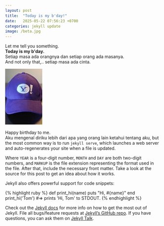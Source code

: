 ```yaml
---
layout: post
title:  "Today is my b'day!"
date:   2025-05-22 07:56:23 +0700
categories: jekyll update
image: /beta.jpg
---
```

Let me tell you something.   
**Today is my b'day.**  
Setiap masa ada orangnya dan setiap orang ada masanya.  
And not only that,.. setiap masa ada cinta.

![Topi Y!](/topi-yahoo.jpeg "Topi Yahoo.")

Happy birthday to me.  
Aku mengenal diriku lebih dari apa yang orang lain ketahui tentang aku, but the most common way is to run `jekyll serve`, which launches a web server and auto-regenerates your site when a file is updated.

Where `YEAR` is a four-digit number, `MONTH` and `DAY` are both two-digit numbers, and `MARKUP` is the file extension representing the format used in the file. After that, include the necessary front matter. Take a look at the source for this post to get an idea about how it works.

Jekyll also offers powerful support for code snippets:

{% highlight ruby %}
def print_hi(name)
  puts "Hi, #{name}"
end
print_hi('Tom')
#=> prints 'Hi, Tom' to STDOUT.
{% endhighlight %}

Check out the [Jekyll docs][jekyll-docs] for more info on how to get the most out of Jekyll. File all bugs/feature requests at [Jekyll’s GitHub repo][jekyll-gh]. If you have questions, you can ask them on [Jekyll Talk][jekyll-talk].

[jekyll-docs]: https://jekyllrb.com/docs/home
[jekyll-gh]:   https://github.com/jekyll/jekyll
[jekyll-talk]: https://talk.jekyllrb.com/
